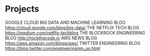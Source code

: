 # Projects

GOOGLE CLOUD BIG DATA AND MACHINE LEARNING BLOG https://cloud.google.com/blog/big-data/
THE NETFLIX TECH BLOG https://medium.com/netflix-techblog
THE BLOCKROCK ENGINEERING BLOG http://rockthecode.io
AWS NEWS BLOG https://aws.amazon.com/blogs/aws/
TWITTER ENGINEERING BLOG https://blog.twitter.com/engineering/en_us.html
